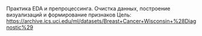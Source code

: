 Практика EDA и препроцессинга. Очистка данных, построение визуализаций и формирование признаков
Цель: https://archive.ics.uci.edu/ml/datasets/Breast+Cancer+Wisconsin+%28Diagnostic%29
